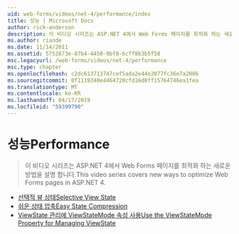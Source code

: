 ```yaml
---
uid: web-forms/videos/net-4/performance/index
title: 성능 | Microsoft Docs
author: rick-anderson
description: 이 비디오 시리즈는 ASP.NET 4에서 Web Forms 페이지를 최적화 하는 새로운 방법을 설명 합니다.
ms.author: riande
ms.date: 11/14/2011
ms.assetid: 5752873e-07b4-4450-9bf8-6cff8b3b5f50
msc.legacyurl: /web-forms/videos/net-4/performance
msc.type: chapter
ms.openlocfilehash: c2dc613713747cef5ada2e44e2077fc36e7a2086
ms.sourcegitcommit: 0f1119340e4464720cfd16d0ff15764746ea1fea
ms.translationtype: MT
ms.contentlocale: ko-KR
ms.lasthandoff: 04/17/2019
ms.locfileid: "59399790"
---
```

# <a name="performance"></a><span data-ttu-id="322c6-103">성능</span><span class="sxs-lookup"><span data-stu-id="322c6-103">Performance</span></span>

> <span data-ttu-id="322c6-104">이 비디오 시리즈는 ASP.NET 4에서 Web Forms 페이지를 최적화 하는 새로운 방법을 설명 합니다.</span><span class="sxs-lookup"><span data-stu-id="322c6-104">This video series covers new ways to optimize Web Forms pages in ASP.NET 4.</span></span>


- [<span data-ttu-id="322c6-105">선택적 뷰 상태</span><span class="sxs-lookup"><span data-stu-id="322c6-105">Selective View State</span></span>](aspnet-4-quick-hit-selective-view-state.md)
- [<span data-ttu-id="322c6-106">쉬운 상태 압축</span><span class="sxs-lookup"><span data-stu-id="322c6-106">Easy State Compression</span></span>](aspnet-4-quick-hit-easy-state-compression.md)
- [<span data-ttu-id="322c6-107">ViewState 관리에 ViewStateMode 속성 사용</span><span class="sxs-lookup"><span data-stu-id="322c6-107">Use the ViewStateMode Property for Managing ViewState</span></span>](how-do-i-use-the-viewstatemode-property-for-managing-viewstate.md)

